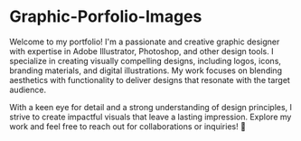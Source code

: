 # Graphic-Porfolio-Images
Welcome to my portfolio! I'm a passionate and creative graphic designer with expertise in Adobe Illustrator, Photoshop, and other design tools. I specialize in creating visually compelling designs, including logos, icons, branding materials, and digital illustrations. My work focuses on blending aesthetics with functionality to deliver designs that resonate with the target audience.

With a keen eye for detail and a strong understanding of design principles, I strive to create impactful visuals that leave a lasting impression. Explore my work and feel free to reach out for collaborations or inquiries! 🚀
